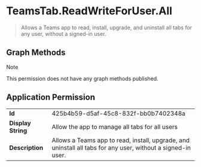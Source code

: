 # TeamsTab.ReadWriteForUser.All

> Allows a Teams app to read, install, upgrade, and uninstall all tabs for any user, without a signed-in user.
## Graph Methods

> [!NOTE]
> This permission does not have any graph methods published.

## Application Permission
|||
|-|-|
|**Id**|425b4b59-d5af-45c8-832f-bb0b7402348a|
|**Display String**|Allow the app to manage all tabs for all users|
|**Description**|Allows a Teams app to read, install, upgrade, and uninstall all tabs for any user, without a signed-in user.|
